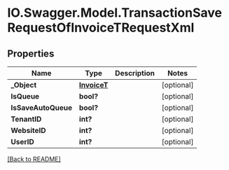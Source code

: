 # IO.Swagger.Model.TransactionSaveRequestOfInvoiceTRequestXml
## Properties

Name | Type | Description | Notes
------------ | ------------- | ------------- | -------------
**_Object** | [**InvoiceT**](InvoiceT.md) |  | [optional] 
**IsQueue** | **bool?** |  | [optional] 
**IsSaveAutoQueue** | **bool?** |  | [optional] 
**TenantID** | **int?** |  | [optional] 
**WebsiteID** | **int?** |  | [optional] 
**UserID** | **int?** |  | [optional] 

 [[Back to README]](../README.md)

